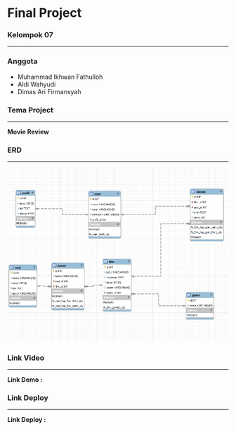 # Final Project

### Kelompok 07

<hr>

### Anggota
<ul>
    <li>Muhammad Ikhwan Fathulloh</li>
    <li>Aldi Wahyudi</li>
    <li>Dimas Ari Firmansyah</li>
</ul>

### Tema Project

<hr>

<strong>Movie Review</strong>

### ERD

<hr>

<img src="public/assets/img/erd-final-project.jpeg">

### Link Video

<hr>

<strong>Link Demo : </strong>

### Link Deploy

<hr>

<strong>Link Deploy : </strong>
